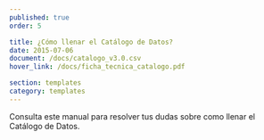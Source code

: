 ```yaml
---
published: true
order: 5

title: ¿Cómo llenar el Catálogo de Datos?
date: 2015-07-06
document: /docs/catalogo_v3.0.csv
hover_link: /docs/ficha_tecnica_catalogo.pdf

section: templates
category: templates
---
```


Consulta este manual para resolver tus dudas sobre como llenar el Catálogo de Datos.
